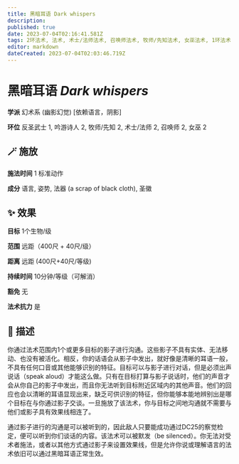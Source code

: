 ```yaml
---
title: 黑暗耳语 Dark whispers
description: 
published: true
date: 2023-07-04T02:16:41.581Z
tags: 2环法术, 法术, 术士/法师法术, 召唤师法术, 牧师/先知法术, 女巫法术, 1环法术, 吟游诗人法术, 反圣武士法术, 幻术系, 幽影幻觉, 依赖语言，阴影
editor: markdown
dateCreated: 2023-07-04T02:03:46.719Z
---
```


# **黑暗耳语** *Dark whispers*

**学派** 幻术系 (幽影幻觉) \[依赖语言，阴影\] 

**环位** 反圣武士 1, 吟游诗人 2, 牧师/先知 2, 术士/法师 2, 召唤师 2, 女巫 2

## 🪄 施放

**施法时间** 1 标准动作

**成分** 语言, 姿势, 法器 (a scrap of black cloth), 圣徽

## ✨ 效果 

**目标** 1个生物/级 

**范围** 远距（400尺 + 40尺/级）

**距离** 远距 (400尺+40尺/等级)  

**持续时间** 10分钟/等级（可解消） 

**豁免** 无

**法术抗力** 是

## 📖 描述

你通过法术范围内1个或更多目标的影子进行沟通。这些影子不具有实体、无法移动、也没有被活化。相反，你的话语会从影子中发出，就好像是清晰的耳语一般，不具有任何口音或其他能够识别的特征。目标可以与影子进行对话，但是必须出声说话（speak aloud）才能这么做。只有在目标打算与影子说话时，他们的声音才会从你自己的影子中发出，而且你无法听到目标附近区域内的其他声音。他们的回应也会以清晰的耳语显现出来，缺乏可供识别的特征，但你能够本能地辨别出是哪个目标在与你通过影子交谈。一旦施放了该法术，你与目标之间地沟通就不需要与他们或影子具有效果线相连了。

通过影子进行的沟通是可以被听到的，因此敌人只要能成功通过DC25的察觉检定，便可以听到你们谈话的内容。该法术可以被默发（be silenced）。你无法对受术者施法，或者以其他方式通过影子来设置效果线，但是允许你说或理解语言的法术依旧可以通过黑暗耳语正常生效。
    